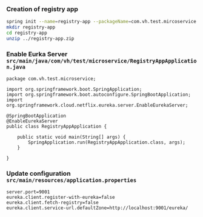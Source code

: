 ### Creation of registry app

```bash
spring init --name=registry-app --packageName=com.vh.test.mircoservice --dependencies=cloud-eureka-server registry-app.zip
mkdir registry-app
cd registry-app
unzip ../registry-app.zip
```
### Enable Eurka Server `src/main/java/com/vh/test/microservice/RegistryAppApplication.java`

```
package com.vh.test.microservice;

import org.springframework.boot.SpringApplication;
import org.springframework.boot.autoconfigure.SpringBootApplication;
import org.springframework.cloud.netflix.eureka.server.EnableEurekaServer;

@SpringBootApplication
@EnableEurekaServer
public class RegistryAppApplication {

	public static void main(String[] args) {
		SpringApplication.run(RegistryAppApplication.class, args);
	}

}

```


### Update configuration  `src/main/resources/application.properties`

```
server.port=9001
eureka.client.register-with-eureka=false
eureka.client.fetch-registry=false
eureka.client.service-url.defaultZone=http://localhost:9001/eureka/
```
